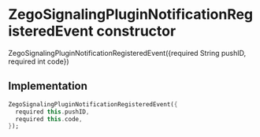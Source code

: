 


# ZegoSignalingPluginNotificationRegisteredEvent constructor







ZegoSignalingPluginNotificationRegisteredEvent({required String pushID, required int code})





## Implementation

```dart
ZegoSignalingPluginNotificationRegisteredEvent({
  required this.pushID,
  required this.code,
});
```







